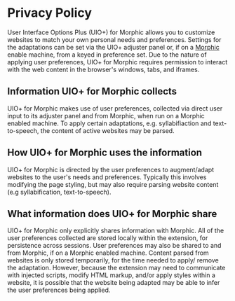 # Privacy Policy

User Interface Options Plus (UIO+) for Morphic allows you to customize websites to match your own personal needs and
preferences. Settings for the adaptations can be set via the UIO+ adjuster panel or, if on a
[Morphic](https://morphic.world) enable machine, from a keyed in preference set. Due to the nature of applying user
preferences, UIO+ for Morphic requires permission to interact with the web content in the browser's windows, tabs, and
iframes.

## Information UIO+ for Morphic collects

UIO+ for Morphic makes use of user preferences, collected via direct user input to its adjuster panel and from Morphic,
when run on a Morphic enabled machine. To apply certain adaptations, e.g. syllabifiaction and text-to-speech, the
content of active websites may be parsed.

## How UIO+ for Morphic uses the information

UIO+ for Morphic is directed by the user preferences to augment/adapt websites to the user's needs and preferences.
Typically this involves modifying the page styling, but may also require parsing website content (e.g syllabification,
text-to-speech).

## What information does UIO+ for Morphic share

UIO+ for Morphic only explicitly shares information with Morphic. All of the user preferences collected are stored
locally within the extension, for persistence across sessions. User preferences may also be shared to and from Morphic,
if on a Morphic enabled machine. Content parsed from websites is only stored temporarily, for the time needed to apply/
remove the adaptation. However, because the extension may need to communicate with injected scripts, modify HTML markup,
and/or apply styles within a website, it is possible that the website being adapted may be able to infer the user
preferences being applied.
